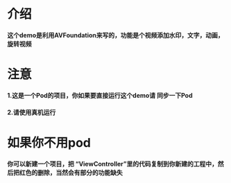 <h1>介绍</h1>
<h4>这个demo是利用AVFoundation来写的，功能是个视频添加水印，文字，动画，旋转视频</h4>
<h1>注意</h1>
<h4>1.这是一个Pod的项目，你如果要直接运行这个demo请 同步一下Pod</h4>
<h4>2.请使用真机运行</h4>


<h1>如果你不用pod</h1>
<h4>你可以新建一个项目，把 “ViewController”里的代码复制到你新建的工程中，然后把红色的删除，当然会有部分的功能缺失</h4>

